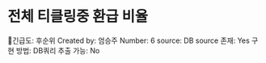 # 전체 티클링중 환급 비율

긴급도: 후순위
Created by: 엄승주
Number: 6
source: DB
source 존재: Yes
구현 방법: DB쿼리
추출 가능: No